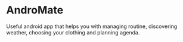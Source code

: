 # AndroMate
Useful android app that helps you with managing routine, discovering weather, choosing your clothing and planning agenda.
